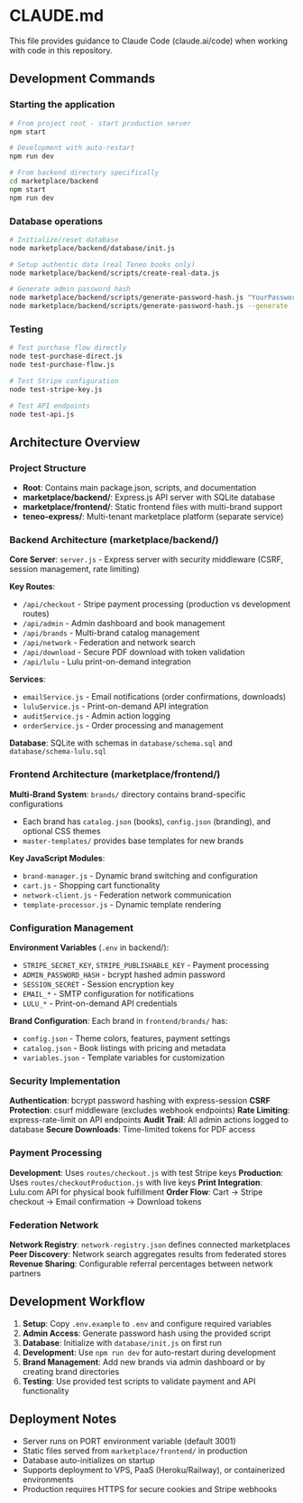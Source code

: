 # CLAUDE.md

This file provides guidance to Claude Code (claude.ai/code) when working with code in this repository.

## Development Commands

### Starting the application
```bash
# From project root - start production server
npm start

# Development with auto-restart
npm run dev

# From backend directory specifically
cd marketplace/backend
npm start
npm run dev
```

### Database operations
```bash
# Initialize/reset database
node marketplace/backend/database/init.js

# Setup authentic data (real Teneo books only)
node marketplace/backend/scripts/create-real-data.js

# Generate admin password hash
node marketplace/backend/scripts/generate-password-hash.js "YourPassword123!"
node marketplace/backend/scripts/generate-password-hash.js --generate  # Auto-generate secure password
```

### Testing
```bash
# Test purchase flow directly
node test-purchase-direct.js
node test-purchase-flow.js

# Test Stripe configuration
node test-stripe-key.js

# Test API endpoints
node test-api.js
```

## Architecture Overview

### Project Structure
- **Root**: Contains main package.json, scripts, and documentation
- **marketplace/backend/**: Express.js API server with SQLite database
- **marketplace/frontend/**: Static frontend files with multi-brand support
- **teneo-express/**: Multi-tenant marketplace platform (separate service)

### Backend Architecture (marketplace/backend/)

**Core Server**: `server.js` - Express server with security middleware (CSRF, session management, rate limiting)

**Key Routes**:
- `/api/checkout` - Stripe payment processing (production vs development routes)
- `/api/admin` - Admin dashboard and book management
- `/api/brands` - Multi-brand catalog management
- `/api/network` - Federation and network search
- `/api/download` - Secure PDF download with token validation
- `/api/lulu` - Lulu print-on-demand integration

**Services**:
- `emailService.js` - Email notifications (order confirmations, downloads)
- `luluService.js` - Print-on-demand API integration
- `auditService.js` - Admin action logging
- `orderService.js` - Order processing and management

**Database**: SQLite with schemas in `database/schema.sql` and `database/schema-lulu.sql`

### Frontend Architecture (marketplace/frontend/)

**Multi-Brand System**: `brands/` directory contains brand-specific configurations
- Each brand has `catalog.json` (books), `config.json` (branding), and optional CSS themes
- `master-templates/` provides base templates for new brands

**Key JavaScript Modules**:
- `brand-manager.js` - Dynamic brand switching and configuration
- `cart.js` - Shopping cart functionality
- `network-client.js` - Federation network communication
- `template-processor.js` - Dynamic template rendering

### Configuration Management

**Environment Variables** (`.env` in backend/):
- `STRIPE_SECRET_KEY`, `STRIPE_PUBLISHABLE_KEY` - Payment processing
- `ADMIN_PASSWORD_HASH` - bcrypt hashed admin password
- `SESSION_SECRET` - Session encryption key
- `EMAIL_*` - SMTP configuration for notifications
- `LULU_*` - Print-on-demand API credentials

**Brand Configuration**: Each brand in `frontend/brands/` has:
- `config.json` - Theme colors, features, payment settings
- `catalog.json` - Book listings with pricing and metadata
- `variables.json` - Template variables for customization

### Security Implementation

**Authentication**: bcrypt password hashing with express-session
**CSRF Protection**: csurf middleware (excludes webhook endpoints)
**Rate Limiting**: express-rate-limit on API endpoints
**Audit Trail**: All admin actions logged to database
**Secure Downloads**: Time-limited tokens for PDF access

### Payment Processing

**Development**: Uses `routes/checkout.js` with test Stripe keys
**Production**: Uses `routes/checkoutProduction.js` with live keys
**Print Integration**: Lulu.com API for physical book fulfillment
**Order Flow**: Cart → Stripe checkout → Email confirmation → Download tokens

### Federation Network

**Network Registry**: `network-registry.json` defines connected marketplaces
**Peer Discovery**: Network search aggregates results from federated stores
**Revenue Sharing**: Configurable referral percentages between network partners

## Development Workflow

1. **Setup**: Copy `.env.example` to `.env` and configure required variables
2. **Admin Access**: Generate password hash using the provided script
3. **Database**: Initialize with `database/init.js` on first run
4. **Development**: Use `npm run dev` for auto-restart during development
5. **Brand Management**: Add new brands via admin dashboard or by creating brand directories
6. **Testing**: Use provided test scripts to validate payment and API functionality

## Deployment Notes

- Server runs on PORT environment variable (default 3001)
- Static files served from `marketplace/frontend/` in production
- Database auto-initializes on startup
- Supports deployment to VPS, PaaS (Heroku/Railway), or containerized environments
- Production requires HTTPS for secure cookies and Stripe webhooks